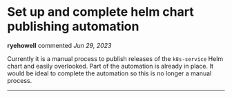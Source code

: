 # Set up and complete helm chart publishing automation

**ryehowell** commented *Jun 29, 2023*

Currently it is a manual process to publish releases of the `k8s-service` Helm chart and easily overlooked. Part of the automation is already in place. It would be ideal to complete the automation so this is no longer a manual process. 
<br />
***


